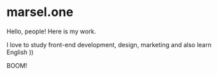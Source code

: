 # marsel.one
Hello, people! Here is my work.

I love to study front-end development, design, marketing and also learn English ))

BOOM!
